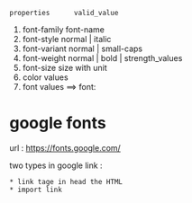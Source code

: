     properties      valid_value 

1.  font-family     font-name
2.  font-style      normal | italic
3.  font-variant    normal | small-caps
4.  font-weight     normal | bold | strength_values
5.  font-size       size with unit
6.  color           values
7.  font            values  ==> font: <font-weight> <font-size> <font-family>


# google fonts

url : https://fonts.google.com/

two types in google link :
     
    * link tage in head the HTML
    * import link
    


